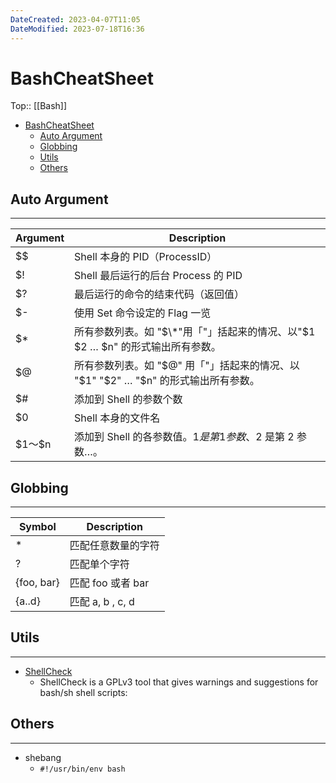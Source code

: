 ```yaml
---
DateCreated: 2023-04-07T11:05
DateModified: 2023-07-18T16:36
---
```

# BashCheatSheet
Top:: [[Bash]]

- [BashCheatSheet](#bashcheatsheet)
  - [Auto Argument](#auto-argument)
  - [Globbing](#globbing)
  - [Utils](#utils)
  - [Others](#others)

## Auto Argument
---

| Argument  | Description                                                                      |
| --------- | -------------------------------------------------------------------------------- |
| \$\$        | Shell 本身的 PID（ProcessID）|
| $!        | Shell 最后运行的后台 Process 的 PID                                              |
| $?        | 最后运行的命令的结束代码（返回值）|
| $-        | 使用 Set 命令设定的 Flag 一览                                                    |
| \$\*       | 所有参数列表。如 "$\*"用「"」括起来的情况、以"$1 $2 … $n" 的形式输出所有参数。|
| \$@        | 所有参数列表。如 "$@" 用「"」括起来的情况、以 "$1" "$2" … "$n" 的形式输出所有参数。|
| $#        | 添加到 Shell 的参数个数                                                          |
| $0        | Shell 本身的文件名                                                               |
| \$1～$n | 添加到 Shell 的各参数值。$1 是第 1 参数、$2 是第 2 参数…。|

## Globbing
---

| Symbol     | Description        |
| ---------- | ------------------ |
| \*         | 匹配任意数量的字符 |
| ?          | 匹配单个字符       |
| {foo, bar} | 匹配 foo 或者 bar  |
| {a..d}     | 匹配 a, b , c, d   |

## Utils
---

- [ShellCheck](https://www.shellcheck.net/)
  - ShellCheck is a GPLv3 tool that gives warnings and suggestions for bash/sh shell scripts:

## Others
---

- shebang
  - `#!/usr/bin/env bash`

